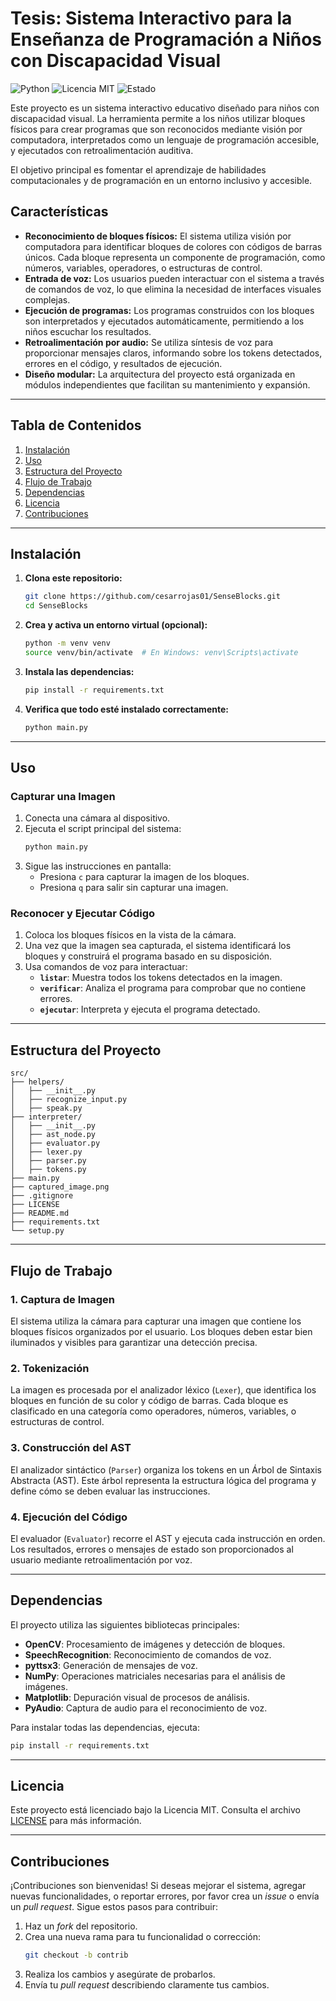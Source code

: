 # Tesis: Sistema Interactivo para la Enseñanza de Programación a Niños con Discapacidad Visual 

![Python](https://img.shields.io/badge/python-3.9%2B-blue)
![Licencia MIT](https://img.shields.io/badge/license-MIT-green)
![Estado](https://img.shields.io/badge/status-En%20Desarrollo-yellow)

Este proyecto es un sistema interactivo educativo diseñado para niños con discapacidad visual. La herramienta permite a los niños utilizar bloques físicos para crear programas que son reconocidos mediante visión por computadora, interpretados como un lenguaje de programación accesible, y ejecutados con retroalimentación auditiva. 

El objetivo principal es fomentar el aprendizaje de habilidades computacionales y de programación en un entorno inclusivo y accesible.

## Características

- **Reconocimiento de bloques físicos:** El sistema utiliza visión por computadora para identificar bloques de colores con códigos de barras únicos. Cada bloque representa un componente de programación, como números, variables, operadores, o estructuras de control.
- **Entrada de voz:** Los usuarios pueden interactuar con el sistema a través de comandos de voz, lo que elimina la necesidad de interfaces visuales complejas.
- **Ejecución de programas:** Los programas construidos con los bloques son interpretados y ejecutados automáticamente, permitiendo a los niños escuchar los resultados.
- **Retroalimentación por audio:** Se utiliza síntesis de voz para proporcionar mensajes claros, informando sobre los tokens detectados, errores en el código, y resultados de ejecución.
- **Diseño modular:** La arquitectura del proyecto está organizada en módulos independientes que facilitan su mantenimiento y expansión.

---

## Tabla de Contenidos

1. [Instalación](#instalación)
2. [Uso](#uso)
3. [Estructura del Proyecto](#estructura-del-proyecto)
4. [Flujo de Trabajo](#flujo-de-trabajo)
5. [Dependencias](#dependencias)
6. [Licencia](#licencia)
7. [Contribuciones](#contribuciones)

---

## Instalación

1. **Clona este repositorio:**
   ```bash
   git clone https://github.com/cesarrojas01/SenseBlocks.git
   cd SenseBlocks
   ```

2. **Crea y activa un entorno virtual (opcional):**
   ```bash
   python -m venv venv
   source venv/bin/activate  # En Windows: venv\Scripts\activate
   ```

3. **Instala las dependencias:**
   ```bash
   pip install -r requirements.txt
   ```

4. **Verifica que todo esté instalado correctamente:**
   ```bash
   python main.py
   ```

---

## Uso

### Capturar una Imagen

1. Conecta una cámara al dispositivo.
2. Ejecuta el script principal del sistema:
   ```bash
   python main.py
   ```
3. Sigue las instrucciones en pantalla:
   - Presiona `c` para capturar la imagen de los bloques.
   - Presiona `q` para salir sin capturar una imagen.

### Reconocer y Ejecutar Código

1. Coloca los bloques físicos en la vista de la cámara.
2. Una vez que la imagen sea capturada, el sistema identificará los bloques y construirá el programa basado en su disposición.
3. Usa comandos de voz para interactuar:
   - **`listar`**: Muestra todos los tokens detectados en la imagen.
   - **`verificar`**: Analiza el programa para comprobar que no contiene errores.
   - **`ejecutar`**: Interpreta y ejecuta el programa detectado.

---

## Estructura del Proyecto

```plaintext
src/
├── helpers/
│   ├── __init__.py
│   ├── recognize_input.py
│   ├── speak.py
├── interpreter/
│   ├── __init__.py
│   ├── ast_node.py
│   ├── evaluator.py
│   ├── lexer.py
│   ├── parser.py
│   ├── tokens.py
├── main.py
├── captured_image.png
├── .gitignore
├── LICENSE
├── README.md
├── requirements.txt
└── setup.py
```

---

## Flujo de Trabajo

### 1. Captura de Imagen
El sistema utiliza la cámara para capturar una imagen que contiene los bloques físicos organizados por el usuario. Los bloques deben estar bien iluminados y visibles para garantizar una detección precisa.

### 2. Tokenización
La imagen es procesada por el analizador léxico (`Lexer`), que identifica los bloques en función de su color y código de barras. Cada bloque es clasificado en una categoría como operadores, números, variables, o estructuras de control.

### 3. Construcción del AST
El analizador sintáctico (`Parser`) organiza los tokens en un Árbol de Sintaxis Abstracta (AST). Este árbol representa la estructura lógica del programa y define cómo se deben evaluar las instrucciones.

### 4. Ejecución del Código
El evaluador (`Evaluator`) recorre el AST y ejecuta cada instrucción en orden. Los resultados, errores o mensajes de estado son proporcionados al usuario mediante retroalimentación por voz.

---

## Dependencias

El proyecto utiliza las siguientes bibliotecas principales:

- **OpenCV**: Procesamiento de imágenes y detección de bloques.
- **SpeechRecognition**: Reconocimiento de comandos de voz.
- **pyttsx3**: Generación de mensajes de voz.
- **NumPy**: Operaciones matriciales necesarias para el análisis de imágenes.
- **Matplotlib**: Depuración visual de procesos de análisis.
- **PyAudio**: Captura de audio para el reconocimiento de voz.

Para instalar todas las dependencias, ejecuta:
```bash
pip install -r requirements.txt
```

---

## Licencia

Este proyecto está licenciado bajo la Licencia MIT. Consulta el archivo [LICENSE](LICENSE) para más información.

---

## Contribuciones

¡Contribuciones son bienvenidas! Si deseas mejorar el sistema, agregar nuevas funcionalidades, o reportar errores, por favor crea un *issue* o envía un *pull request*. Sigue estos pasos para contribuir:

1. Haz un *fork* del repositorio.
2. Crea una nueva rama para tu funcionalidad o corrección:
   ```bash
   git checkout -b contrib
   ```
3. Realiza los cambios y asegúrate de probarlos.
4. Envía tu *pull request* describiendo claramente tus cambios.
